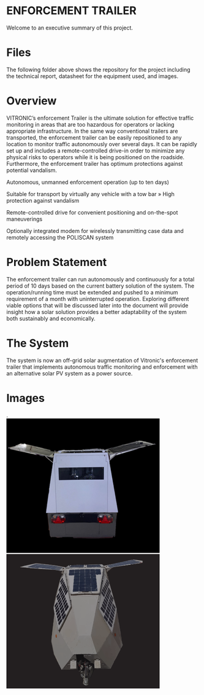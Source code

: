 # ENFORCEMENT TRAILER

Welcome to an executive summary of this project. 

# Files

The following folder above shows the repository for the project including the technical report, datasheet for the equipment used, and images.

# Overview
VITRONIC’s enforcement Trailer is the ultimate solution for effective traffic monitoring in areas that are too hazardous for operators or lacking appropriate infrastructure. In the same way conventional trailers are transported, the enforcement trailer can be easily repositioned to any location to monitor traffic autonomously over several days. It can be rapidly set up and includes a remote-controlled drive-in order to minimize any physical risks to operators while it is being positioned on the roadside. Furthermore, the enforcement trailer has optimum protections against potential vandalism.

Autonomous, unmanned enforcement operation (up to ten days)

Suitable for transport by virtually any vehicle with a tow bar » High protection against vandalism

Remote-controlled drive for convenient positioning and on-the-spot maneuverings

Optionally integrated modem for wirelessly transmitting case data and remotely accessing the POLISCAN system

# Problem Statement
The enforcement trailer can run autonomously and continuously for a total period of 10 days based on the current battery solution of the system. The operation/running time must be extended and pushed to a minimum requirement of a month with uninterrupted operation. Exploring different viable options that will be discussed later into the document will provide insight how a solar solution provides a better adaptability of the system both sustainably and economically.

# The System

The system is now an off-grid solar augmentation of Vitronic's enforcement trailer that implements autonomous traffic monitoring and enforcement with an alternative solar PV system as a power source.

# Images
.              
<img src='https://github.com/ismailahmedsh/Enforcement-Trailer/blob/main/images/Picture1.png?raw=true' width='400' height='350'/>
<img src='https://github.com/ismailahmedsh/Enforcement-Trailer/blob/main/images/MicrosoftTeams-image%20(5).png?raw=true' width='400' height='350'/>
